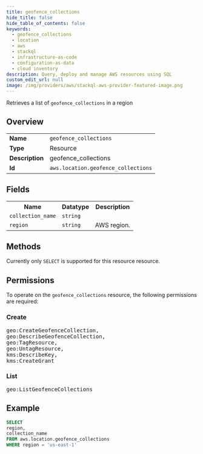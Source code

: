 ```yaml
---
title: geofence_collections
hide_title: false
hide_table_of_contents: false
keywords:
  - geofence_collections
  - location
  - aws
  - stackql
  - infrastructure-as-code
  - configuration-as-data
  - cloud inventory
description: Query, deploy and manage AWS resources using SQL
custom_edit_url: null
image: /img/providers/aws/stackql-aws-provider-featured-image.png
---
```

Retrieves a list of <code>geofence_collections</code> in a region

## Overview
<table><tbody>
<tr><td><b>Name</b></td><td><code>geofence_collections</code></td></tr>
<tr><td><b>Type</b></td><td>Resource</td></tr>
<tr><td><b>Description</b></td><td>geofence_collections</td></tr>
<tr><td><b>Id</b></td><td><code>aws.location.geofence_collections</code></td></tr>
</tbody></table>

## Fields
<table><tbody>
<tr><th>Name</th><th>Datatype</th><th>Description</th></tr>
<tr><td><code>collection_name</code></td><td><code>string</code></td><td></td></tr>
<tr><td><code>region</code></td><td><code>string</code></td><td>AWS region.</td></tr>

</tbody></table>

## Methods
Currently only <code>SELECT</code> is supported for this resource resource.

## Permissions

To operate on the <code>geofence_collections</code> resource, the following permissions are required:

### Create
<pre>
geo:CreateGeofenceCollection,
geo:DescribeGeofenceCollection,
geo:TagResource,
geo:UntagResource,
kms:DescribeKey,
kms:CreateGrant</pre>

### List
<pre>
geo:ListGeofenceCollections</pre>


## Example
```sql
SELECT
region,
collection_name
FROM aws.location.geofence_collections
WHERE region = 'us-east-1'
```
